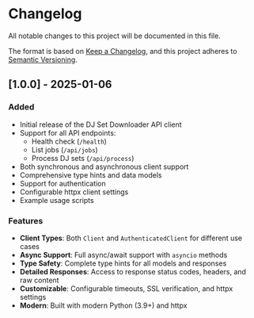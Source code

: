 # Changelog

All notable changes to this project will be documented in this file.

The format is based on [Keep a Changelog](https://keepachangelog.com/en/1.0.0/),
and this project adheres to [Semantic Versioning](https://semver.org/spec/v2.0.0.html).

## [1.0.0] - 2025-01-06

### Added
- Initial release of the DJ Set Downloader API client
- Support for all API endpoints:
  - Health check (`/health`)
  - List jobs (`/api/jobs`)
  - Process DJ sets (`/api/process`)
- Both synchronous and asynchronous client support
- Comprehensive type hints and data models
- Support for authentication
- Configurable httpx client settings
- Example usage scripts

### Features
- **Client Types**: Both `Client` and `AuthenticatedClient` for different use cases
- **Async Support**: Full async/await support with `asyncio` methods
- **Type Safety**: Complete type hints for all models and responses
- **Detailed Responses**: Access to response status codes, headers, and raw content
- **Customizable**: Configurable timeouts, SSL verification, and httpx settings
- **Modern**: Built with modern Python (3.9+) and httpx